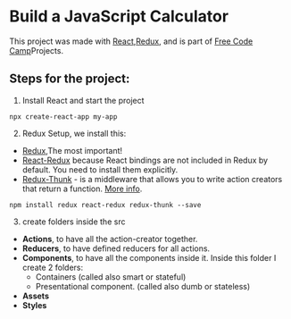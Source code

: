 # Build a JavaScript Calculator

This project was made with [React](https://reactjs.org/),[Redux](https://es.redux.js.org), and is part of [Free Code Camp](https://www.freecodecamp.org/)Projects.

## Steps for the project:

1. Install React and start the project

```npx create-react-app my-app```

2. Redux Setup, we install this:
- [Redux](https://redux.js.org/),The most important!
- [React-Redux](https://react-redux.js.org/) because React bindings are not included in Redux by default. You need to install them explicitly.
- [Redux-Thunk](https://daveceddia.com/what-is-a-thunk/) - is a middleware that allows you to write action creators that return a function. [More info](https://github.com/reduxjs/redux-thunk).

```npm install redux react-redux redux-thunk --save```

3. create folders inside the src

- **Actions**, to have all the action-creator together.
- **Reducers**, to have defined reducers for all actions.
- **Components**, to have all the components inside it. Inside this      folder I create 2 folders:
    - Containers (called also smart or stateful)
    - Presentational component. (called also dumb or stateless)
- **Assets**
- **Styles**